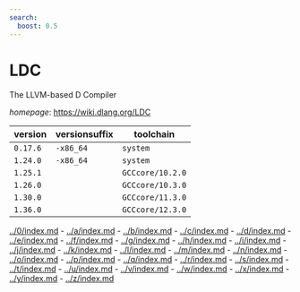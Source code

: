 ```yaml
---
search:
  boost: 0.5
---
```

# LDC

The LLVM-based D Compiler

*homepage*: <https://wiki.dlang.org/LDC>

version | versionsuffix | toolchain
--------|---------------|----------
``0.17.6`` | ``-x86_64`` | ``system``
``1.24.0`` | ``-x86_64`` | ``system``
``1.25.1`` |  | ``GCCcore/10.2.0``
``1.26.0`` |  | ``GCCcore/10.3.0``
``1.30.0`` |  | ``GCCcore/11.3.0``
``1.36.0`` |  | ``GCCcore/12.3.0``

[../0/index.md](0) - [../a/index.md](a) - [../b/index.md](b) - [../c/index.md](c) - [../d/index.md](d) - [../e/index.md](e) - [../f/index.md](f) - [../g/index.md](g) - [../h/index.md](h) - [../i/index.md](i) - [../j/index.md](j) - [../k/index.md](k) - [../l/index.md](l) - [../m/index.md](m) - [../n/index.md](n) - [../o/index.md](o) - [../p/index.md](p) - [../q/index.md](q) - [../r/index.md](r) - [../s/index.md](s) - [../t/index.md](t) - [../u/index.md](u) - [../v/index.md](v) - [../w/index.md](w) - [../x/index.md](x) - [../y/index.md](y) - [../z/index.md](z)

